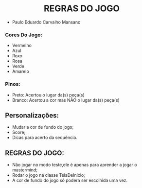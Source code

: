 <h1 align="center"> REGRAS DO JOGO </h1>


- Paulo Eduardo Carvalho Mansano


### Cores Do Jogo:
- Vermelho
- Azul
- Roxo
- Rosa
- Verde
- Amarelo


### Pinos:
- Preto: Acertou o lugar da(s) peça(s)
- Branco: Acertou a cor mas NÃO o lugar da(s) peça(s)


## Personalizações: 
- Mudar a cor de fundo do jogo;
- Score;
- Dicas para acerto da sequência.

## REGRAS DO JOGO:
- Não jogar no modo teste,ele é apenas para aprender a jogar o mastermind;
- Rodar o jogo na classe TelaDeInicio;
- A cor de  fundo do jogo só poderá ser escolhida uma vez.
